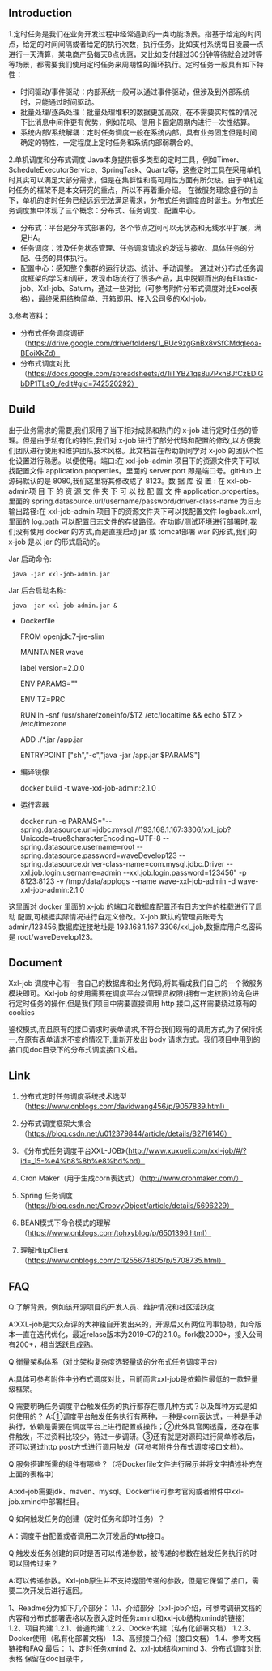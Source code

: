 ## Introduction
1.定时任务是我们在业务开发过程中经常遇到的一类功能场景。指基于给定的时间点，给定的时间间隔或者给定的执行次数，执行任务。比如支付系统每日凌晨一点进行一天清算，某电商产品每天8点优惠，又比如支付超过30分钟等待就会过时等等场景，都需要我们使用定时任务来周期性的循环执行。定时任务一般具有如下特性：
- 时间驱动/事件驱动：内部系统一般可以通过事件驱动，但涉及到外部系统时，只能通过时间驱动。
- 批量处理/逐条处理：批量处理堆积的数据更加高效，在不需要实时性的情况下比消息中间件更有优势，例如花呗、信用卡固定周期内进行一次性结算。
- 系统内部/系统解耦：定时任务调度一般在系统内部，具有业务固定但是时间确定的特性，一定程度上定时任务和系统内部弱耦合的。

2.单机调度和分布式调度
Java本身提供很多类型的定时工具，例如Timer、ScheduleExecutorService、SpringTask、Quartz等，这些定时工具在采用单机时其实可以满足大部分需求，但是在集群性和高可用性方面有所欠缺。由于单机定时任务的框架不是本文研究的重点，所以不再着重介绍。
在微服务理念盛行的当下，单机的定时任务已经远远无法满足需求，分布式任务调度应时诞生。分布式任务调度集中体现了三个概念：分布式、任务调度、配置中心。
- 分布式：平台是分布式部署的，各个节点之间可以无状态和无线水平扩展，满足HA。
- 任务调度：涉及任务状态管理、任务调度请求的发送与接收、具体任务的分配、任务的具体执行。
- 配置中心：感知整个集群的运行状态、统计、手动调整。
      通过对分布式任务调度框架的学习和调研，发现市场流行了很多产品，其中脱颖而出的有Elastic-job、Xxl-job、Saturn，通过一些对比（可参考附件分布式调度对比Excel表格），最终采用结构简单、开箱即用、接入公司多的Xxl-job。

3.参考资料：
 -  分布式任务调度调研（https://drive.google.com/drive/folders/1_BUc9zgGnBx8vSfCMdqleoa-BEoiXkZd）
-   分布式调度对比（https://docs.google.com/spreadsheets/d/1iTYBZ1qs8u7PxnBJfCzEDIGbDP1TLsO_/edit#gid=742520292）


## Duild
出于业务需求的需要,我们采用了当下相对成熟和热门的 x-job 进行定时任务的管理。但是由于私有化的特性,我们对 x-job 进行了部分代码和配置的修改,以方便我们团队进行使用和维护团队技术风格。此文档旨在帮助新同学对 x-job 的团队个性化设置进行熟悉。以便使用。端口:在 xxl-job-admin 项目下的资源文件夹下可以找配置文件 application.properties。里面的 server.port 即是端口号。gitHub 上源码默认的是 8080,我们这里将其修改成了 8123。数 据 库 设 置 : 在 xxl-ob-admin项 目 下 的 资 源 文 件 夹 下 可 以 找 配 置 文 件 application.properties。里面的 spring.datasource.url/username/password/driver-class-name 为日志输出路径:在 xxl-job-admin 项目下的资源文件夹下可以找配置文件 logback.xml, 里面的 log.path 可以配置日志文件的存储路径。在功能/测试环境进行部署时,我们没有使用 docker 的方式,而是直接启动 jar 或 tomcat部署 war 的形式,我们的 x-job 是以 jar 的形式启动的。 

Jar 启动命令:
 
     java -jar xxl-job-admin.jar
 
Jar 后台启动名称:
 
     java -jar xxl-job-admin.jar & 

- Dockerfile
 
     FROM openjdk:7-jre-slim
 
     MAINTAINER wave

     label version=2.0.0

     ENV PARAMS=""

     ENV TZ=PRC

     RUN ln -snf /usr/share/zoneinfo/$TZ /etc/localtime && echo $TZ > /etc/timezone

     ADD ./*.jar /app.jar

     ENTRYPOINT ["sh","-c","java -jar /app.jar  $PARAMS"]

- 编译镜像

     docker build -t wave-xxl-job-admin:2.1.0 . 

- 运行容器

    docker run -e PARAMS="--spring.datasource.url=jdbc:mysql://193.168.1.167:3306/xxl_job?Unicode=true&characterEncoding=UTF-8 --spring.datasource.username=root --spring.datasource.password=waveDevelop123 --spring.datasource.driver-class-name=com.mysql.jdbc.Driver --xxl.job.login.username=admin --xxl.job.login.password=123456" -p 8123:8123 -v /tmp:/data/applogs --name wave-xxl-job-admin -d wave-xxl-job-admin:2.1.0

这里面对 docker 里面的 x-job 的端口和数据库配置还有日志文件的挂载进行了启动 配置,可根据实际情况进行自定义修改。X-job 默认的管理员账号为 admin/123456,数据库连接地址是 193.168.1.167:3306/xxl_job,数据库用户名密码是 root/waveDevelop123。



## Document    
Xxl-job 调度中心有一套自己的数据库和业务代码,将其看成我们自己的一个微服务模块即可。Xxl-job 的使用需要在调度平台以管理员权限(拥有一定权限)的角色进行定时任务的操作,但是我们项目中需要直接调用 http 接口,这样需要绕过原有的 cookies 

鉴权模式,而且原有的接口请求时表单请求,不符合我们现有的调用方式,为了保持统一,在原有表单请求不变的情况下,重新开发出 body 请求方式。我们项目中用到的接口见doc目录下的分布式调度接口文档。 


## Link

1.	分布式定时任务调度系统技术选型（https://www.cnblogs.com/davidwang456/p/9057839.html）

2.	分布式调度框架大集合（https://blog.csdn.net/u012379844/article/details/82716146）

3.	《分布式任务调度平台XXL-JOB》（http://www.xuxueli.com/xxl-job/#/?id=_15-%e4%b8%8b%e8%bd%bd）

4.	Cron Maker（用于生成corn表达式）（http://www.cronmaker.com/）

5.	Spring 任务调度（https://blog.csdn.net/GroovyObject/article/details/5696229）

6.	BEAN模式下命令模式的理解（https://www.cnblogs.com/tohxyblog/p/6501396.html）

7.	理解HttpClient（https://www.cnblogs.com/cl1255674805/p/5708735.html）

## FAQ

Q:了解背景，例如该开源项目的开发人员、维护情况和社区活跃度

A:XXL-job是大众点评的大神独自开发出来的，开源后又有两位同事协助，如今版本一直在迭代优化，最近relase版本为2019-07的2.1.0。fork数2000+，接入公司有200+，相当活跃且成熟。

Q:衡量架构体系（对比架构复杂度选轻量级的分布式任务调度平台）

A:具体可参考附件中分布式调度对比，目前而言xxl-job是依赖性最低的一款轻量级框架。

Q:需要明确任务调度平台触发任务的执行都存在哪几种方式？以及每种方式是如何使用的？ A:①调度平台触发任务执行有两种，一种是corn表达式，一种是手动执行，依赖是需要在调度平台上进行配置或操作；②此外具官网透露，还存在事件触发，不过资料比较少，待进一步调研。③还有就是对源码进行简单修改后，还可以通过http post方式进行调用触发（可参考附件分布式调度接口文档）。

Q:服务搭建所需的组件有哪些？（将Dockerfile文件进行展示并将文字描述补充在上面的表格中）

A:xxl-job需要jdk、maven、mysql。Dockerfile可参考官网或者附件中xxl-job.xmind中部署栏目。

Q:如何触发任务的创建（定时任务和即时任务）？

A：调度平台配置或者调用二次开发后的http接口。

Q:触发发任务创建的同时是否可以传递参数，被传递的参数在触发任务执行的时可以回传过来？

A:可以传递参数。Xxl-job原生并不支持返回传递的参数，但是它保留了接口，需要二次开发后进行返回。




1、Readme分为如下几个部分：
1.1、介绍部分（xxl-job介绍，可参考调研文档的内容和分布式部署表格以及嵌入定时任务xmind和xxl-job结构xmind的链接）
1.2、项目构建
1.2.1、普通构建
1.2.2、Docker构建（私有化部署文档）
1.2.3、Docker使用（私有化部署文档）
1.3、高频接口介绍（接口文档）
1.4、参考文档链接和FAQ
最后：
1、定时任务xmind
2、xxl-job结构xmind
3、分布式调度对比表格
保留在doc目录中，